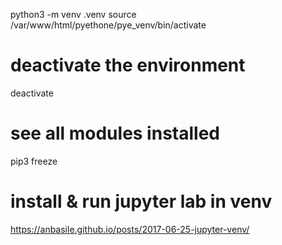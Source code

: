 python3 -m venv .venv
source /var/www/html/pyethone/pye_venv/bin/activate

# deactivate the environment
deactivate

# see all modules installed
pip3 freeze

# install & run jupyter lab in venv
https://anbasile.github.io/posts/2017-06-25-jupyter-venv/
